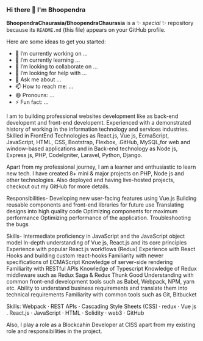 ### Hi there 👋 I'm Bhoopendra 


**BhoopendraChaurasia/BhoopendraChaurasia** is a ✨ _special_ ✨ repository because its `README.md` (this file) appears on your GitHub profile.

Here are some ideas to get you started:

- 🔭 I’m currently working on ...
- 🌱 I’m currently learning ...
- 👯 I’m looking to collaborate on ...
- 🤔 I’m looking for help with ...
- 💬 Ask me about ...
- 📫 How to reach me: ...
- 😄 Pronouns: ...
- ⚡ Fun fact: ...


I am to building professional websites development like as back-end developemt and front-end developemt. Experienced with a demonstrated history of working in the information technology and services industries. Skilled in FrontEnd Technologies as React.js, Vue js, EcmaScript, JavaScript, HTML, CSS, Bootstrap, Flexbox, .GitHub, MySQL,for web and window-based applications and in Back-end technology as Node js, Express js, PHP, CodeIgniter, Laravel, Python, Django.

Apart from my professional journey, I am a learner and enthusiastic to learn new tech. I have created 8+ mini & major projects on PHP, Node js and other technologies. Also deployed and having live-hosted projects, checkout out my GitHub for more details.

Responsibilities- Developing new user-facing features using Vue.js Building reusable components and front-end libraries for future use Translating designs into high quality code Optimizing components for maximum performance Optimizing performance of the application. Troubleshooting the bugs

Skills- Intermediate proficiency in JavaScript and the JavaScript object model In-depth understanding of Vue js, React.js and its core principles Experience with popular React.js workflows (Redux) Experience with React Hooks and building custom react-hooks Familiarity with newer specifications of ECMAScript Knowledge of server-side rendering Familiarity with RESTful APIs Knowledge of Typescript Knowledge of Redux middleware such as Redux Saga & Redux Thunk Good Understanding with common front-end development tools such as Babel, Webpack, NPM, yarn etc. Ability to understand business requirements and translate them into technical requirements Familiarity with common tools such as Git, Bitbucket

Skills: Webpack · REST APIs · Cascading Style Sheets (CSS) · redux · Vue js . React.js · JavaScript · HTML · Solidity · web3 · GitHub

Also, I play a role as a Blockcahin Developer at CISS apart from my existing role and responsibilities in the project.
<!-- Getting an opportunity to interact with many people and sharing thoughts out of the box -->

